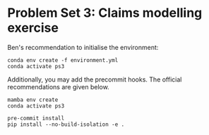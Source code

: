 # Problem Set 3: Claims modelling exercise

Ben's recommendation to initialise the environment:
```
conda env create -f environment.yml
conda activate ps3
```
Additionally, you may add the precommit hooks.
The official recommendations are given below.
```
mamba env create
conda activate ps3

pre-commit install
pip install --no-build-isolation -e .
```
